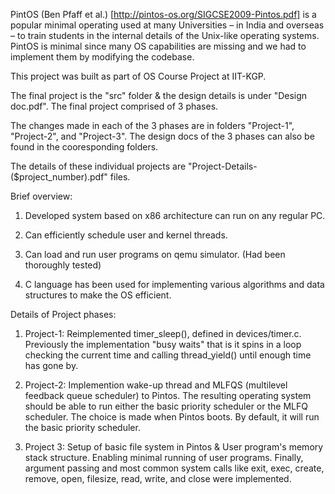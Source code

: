 PintOS (Ben Pfaff et al.) [http://pintos-os.org/SIGCSE2009-Pintos.pdf] is a popular minimal operating used at many Universities – in India and overseas – to train students in the internal details of the Unix-like operating systems. PintOS is minimal since many OS capabilities are missing and we had to implement them by modifying the codebase.

This project was built as part of OS Course Project at IIT-KGP.

The final project is the "src" folder & the design details is under "Design doc.pdf". The final project comprised of 3 phases.

The changes made in each of the 3 phases are in folders "Project-1", "Project-2", and "Project-3". The design docs of the 3 phases can also be found in the cooresponding folders.

The details of these individual projects are "Project-Details-($project_number).pdf" files.

Brief overview:

1. Developed system based on x86 architecture can run on any regular PC.

2. Can efficiently schedule user and kernel threads.

3. Can load and run user programs on qemu simulator. (Had been thoroughly tested)

4. C language has been used for implementing various algorithms and data structures to make the OS efficient.

Details of Project phases:

1. Project-1: Reimplemented timer_sleep(), defined in devices/timer.c. Previously the implementation "busy waits" that is it spins in a loop checking the current time and calling thread_yield() until enough time has gone by.

2. Project-2: Implemention wake-up thread and MLFQS (multilevel feedback queue scheduler) to Pintos. The resulting operating system should be able to run either the basic priority scheduler or the MLFQ scheduler. The choice is made when Pintos boots. By default, it will run the basic priority scheduler.

3. Project 3: Setup of basic file system in Pintos & User program's memory stack structure. Enabling minimal running of user programs. Finally, argument passing and most common system calls like exit, exec, create, remove, open, filesize, read, write, and close were implemented.